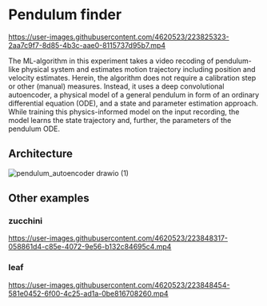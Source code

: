 # Pendulum finder

https://user-images.githubusercontent.com/4620523/223825323-2aa7c9f7-8d85-4b3c-aae0-8115737d95b7.mp4

The ML-algorithm in this experiment takes a video recoding of pendulum-like physical system and estimates motion trajectory including position and velocity estimates. 
Herein, the algorithm does not require a calibration step or other (manual) measures. Instead, it uses a deep convolutional autoencoder, a physical model of a general pendulum in form 
of an ordinary differential equation (ODE), and a state and parameter estimation approach. While training this physics-informed model on the
input recording, the model learns the state trajectory and, further, the parameters of the pendulum ODE.

## Architecture 

![pendulum_autoencoder drawio (1)](https://user-images.githubusercontent.com/4620523/223824080-464af2b7-f964-4ccb-b758-4b6aca9d6890.png)


## Other examples

### zucchini

https://user-images.githubusercontent.com/4620523/223848317-058861d4-c85e-4072-9e56-b132c84695c4.mp4

### leaf

https://user-images.githubusercontent.com/4620523/223848454-581e0452-6f00-4c25-ad1a-0be816708260.mp4

